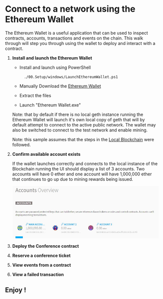 # Connect to a network using the Ethereum Wallet #

The Ethereum Wallet is a useful application that can be used to inspect contracts, accounts, transactions 
and events on the chain. This walk through will step you through using the wallet to deploy and interact with 
a contract.

1. **Install and launch the Ethereum Wallet**

    * Install and launch using PowerShell

            ./00.Setup/windows/LaunchEthereumWallet.ps1
    
    * Manually Download the [Ethereum Wallet]
    * Extract the files
    * Launch "Ethereum Wallet.exe"

    Note: that by default if there is no local geth instance running the Ethereum Wallet will launch it's own local
    copy of geth that will by default attempt to connect to the active public network. The wallet may also be switched
    to connect to the test network and enable mining.

    Note: this sample assumes that the steps in the [Local Blockchain](../01.LocalBlockchain) were followed.

2. **Confirm available account exists**

    If the wallet launches correctly and connects to the local instance of the Blockchain running the 
    UI should display a list of 3 accounts. Two accounts will have 0 ether and one account will have 1,000,000 ether that continues to go up due to mining rewards being issued.

    ![Wallet Accounts](../images/walletAccounts.jpg)

3. **Deploy the Conference contract**

4. **Reserve a conference ticket**

5. **View events from a contract**

6. **View a failed transaction**

## Enjoy !


[Ethereum Wallet]:https://github.com/ethereum/mist/releases